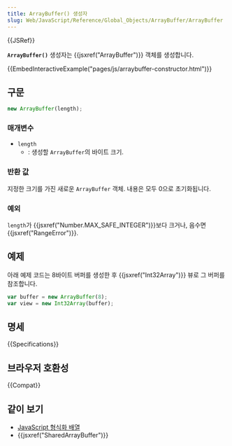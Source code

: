 ```yaml
---
title: ArrayBuffer() 생성자
slug: Web/JavaScript/Reference/Global_Objects/ArrayBuffer/ArrayBuffer
---
```


{{JSRef}}

**`ArrayBuffer()`** 생성자는 {{jsxref("ArrayBuffer")}} 객체를 생성합니다.

{{EmbedInteractiveExample("pages/js/arraybuffer-constructor.html")}}

## 구문

```js
new ArrayBuffer(length);
```

### 매개변수

- `length`
  - : 생성할 `ArrayBuffer`의 바이트 크기.

### 반환 값

지정한 크기를 가진 새로운 `ArrayBuffer` 객체. 내용은 모두 0으로 초기화됩니다.

### 예외

`length`가 {{jsxref("Number.MAX_SAFE_INTEGER")}}보다 크거나, 음수면 {{jsxref("RangeError")}}.

## 예제

아래 예제 코드는 8바이트 버퍼를 생성한 후 {{jsxref("Int32Array")}} 뷰로 그 버퍼를 참조합니다.

```js
var buffer = new ArrayBuffer(8);
var view = new Int32Array(buffer);
```

## 명세

{{Specifications}}

## 브라우저 호환성

{{Compat}}

## 같이 보기

- [JavaScript 형식화 배열](/ko/docs/Web/JavaScript/Typed_arrays)
- {{jsxref("SharedArrayBuffer")}}
